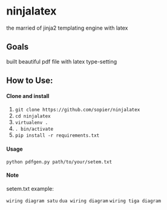 ninjalatex
==========

the married of jinja2 templating engine with latex

Goals
-----

built beautiful pdf file with latex type-setting

How to Use:
-----------

#### Clone and install

1. ``git clone https://github.com/sopier/ninjalatex``
2. ``cd ninjalatex``
3. ``virtualenv .``
4. ``. bin/activate``
5. ``pip install -r requirements.txt``

#### Usage

``python pdfgen.py path/to/your/setem.txt``

#### Note

setem.txt example:

``wiring diagram satu``
``dua wiring diagram``
``wiring tiga diagram``